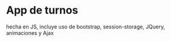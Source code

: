 # App de turnos
 hecha en JS, incluye uso de bootstrap, session-storage, JQuery, animaciones y Ajax
